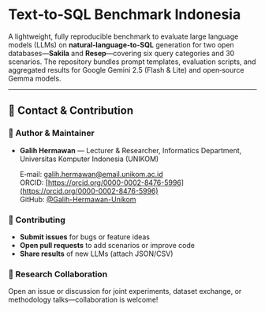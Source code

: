 # Text‑to‑SQL Benchmark Indonesia

A lightweight, fully reproducible benchmark to evaluate large language models (LLMs) on **natural‑language‑to‑SQL** generation for two open databases—**Sakila** and **Resep**—covering six query categories and 30 scenarios. The repository bundles prompt templates, evaluation scripts, and aggregated results for Google Gemini 2.5 (Flash & Lite) and open‑source Gemma models.

---

## 📇 Contact & Contribution

### 👤 Author & Maintainer

* **Galih Hermawan** — Lecturer & Researcher, Informatics Department, Universitas Komputer Indonesia (UNIKOM)

  E‑mail: [galih.hermawan@email.unikom.ac.id](mailto:galih.hermawan@email.unikom.ac.id) </br>
  ORCID: [https://orcid.org/0000-0002-8476-5996](https://orcid.org/0000-0002-8476-5996) </br>
  GitHub: [@Galih-Hermawan-Unikom](https://github.com/Galih-Hermawan-Unikom)

### 🤝 Contributing

* **Submit issues** for bugs or feature ideas
* **Open pull requests** to add scenarios or improve code
* **Share results** of new LLMs (attach JSON/CSV)

### 📧 Research Collaboration

Open an issue or discussion for joint experiments, dataset exchange, or methodology talks—collaboration is welcome!
